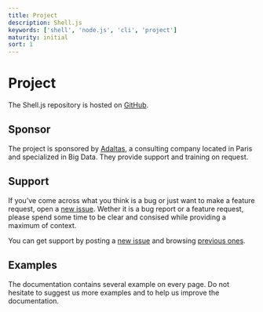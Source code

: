 ```yaml
---
title: Project
description: Shell.js
keywords: ['shell', 'node.js', 'cli', 'project']
maturity: initial
sort: 1
---
```


# Project

The Shell.js repository is hosted on [GitHub](https://github.com/adaltas/node-shell).

## Sponsor

The project is sponsored by [Adaltas](https://www.adaltas.com/), a consulting company located in Paris and specialized in Big Data. They provide support and training on request. 

## Support

If you’ve come across what you think is a bug or just want to make a feature request, open a [new issue](https://github.com/adaltas/node-shell/issues/new). Wether it is a bug report or a feature request, please spend some time to be clear and consised while providing a maximum of context.

You can get support by posting a [new issue](https://github.com/adaltas/node-shell/issues/new) and browsing [previous ones](https://github.com/adaltas/node-shell/issues).

## Examples

The documentation contains several example on every page. Do not hesitate to suggest us more examples and to help us improve the documentation.
